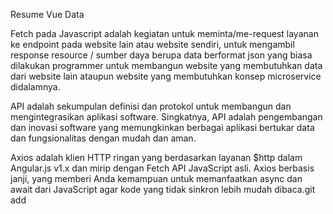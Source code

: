 Resume Vue Data

Fetch pada Javascript adalah kegiatan untuk meminta/me-request layanan ke endpoint pada website lain atau website sendiri, untuk mengambil response resource / sumber daya berupa data berformat json yang biasa dilakukan programmer untuk membangun website yang membutuhkan data dari website lain ataupun website yang membutuhkan konsep microservice didalamnya.

API adalah sekumpulan definisi dan protokol untuk membangun dan mengintegrasikan aplikasi software. Singkatnya, API adalah pengembangan dan inovasi software yang memungkinkan berbagai aplikasi bertukar data dan fungsionalitas dengan mudah dan aman.

Axios adalah klien HTTP ringan yang berdasarkan layanan $http dalam Angular.js v1.x dan mirip dengan Fetch API JavaScript asli. Axios berbasis janji, yang memberi Anda kemampuan untuk memanfaatkan async dan await dari JavaScript agar kode yang tidak sinkron lebih mudah dibaca.git add